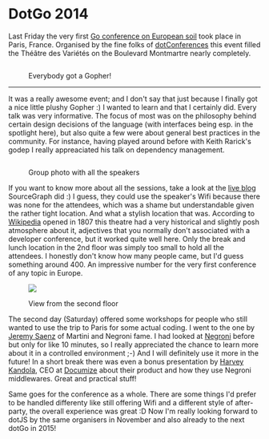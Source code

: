 # DotGo 2014

Last Friday the very first [Go conference on European soil][1] took place in
Paris, France. Organised by the fine folks of [dotConferences][dc] this event
filled the Théâtre des Variétés on the Boulevard Montmartre nearly completely.

<figure> <img
src="http://photos.h10n.me/Conferences/DotGo-2014/i-HwTQ62x/0/L/DSC03045-L.jpg"
alt=""><figcaption><p>Everybody got a Gopher!</p></figcaption></figure>

-----------

It was a really awesome event; and I don't say that just because I finally got
a nice little plushy Gopher :) I wanted to learn and that I certainly did. Every
talk was very informative. The focus of most was on the philosophy behind
certain design decisions of the language (with interfaces being esp. in the
spotlight here), but also quite a few were about general best practices in the
community. For instance, having played around before with Keith Rarick's godep
I really appreaciated his talk on dependency management.

<figure><img
src="http://photos.h10n.me/Conferences/DotGo-2014/i-VmX88dx/0/L/DSC03057-L.jpg"
alt=""><figcaption><p>Group photo with all the speakers</p><figcaption></figure>

If you want to know more about all the sessions, take a look at the [live
blog][2] SourceGraph did :) I guess, they could use the speaker's Wifi because
there was none for the attendees, which was a shame but understandable given the
rather tight location. And what a stylish location that was. According to
[Wikipedia][wp] opened in 1807 this theatre had a very historical and slightly
posh atmosphere about it, adjectives that you normally don't associated with
a developer conference, but it worked quite well here. Only the break and lunch
location in the 2nd floor was simply too small to hold all the attendees.
I honestly don't know how many people came, but I'd guess something around 400.
An impressive number for the very first conference of any topic in Europe.

<figure><img
src="http://photos.h10n.me/Conferences/DotGo-2014/i-3xqbDtH/0/L/DSC03051-L.jpg"><figcaption><p>View
from the second floor</p></figcaption></figure>

The second day (Saturday) offered some workshops for people who still wanted to
use the trip to Paris for some actual coding. I went to the one by [Jeremy
Saenz][js] of Martini and Negroni fame. I had looked at [Negroni][ng] before but
only for like 10 minutes, so I really appreciated the chance to learn more about
it in a controlled environment ;-) And I will definitely use it more in the
future! In a short break there was even a bonus presentation by [Harvey
Kandola][hk], CEO at [Documize][dm] about their product and how they use Negroni
middlewares. Great and practical stuff!

Same goes for the conference as a whole. There are some things I'd prefer to be
handled differenty like still offering Wifi and a different style of
after-party, the overall experience was great :D Now I'm really looking forward
to dotJS by the same organisers in November and also already to the next dotGo
in 2015!

[1]: http://www.dotgo.eu/
[2]: http://dotgo.sourcegraph.com/
[hk]: https://twitter.com/HarveyKandola
[dm]: http://www.documize.com/
[dc]: http://www.dotconferences.eu/
[wp]: http://en.wikipedia.org/wiki/Th%C3%A9%C3%A2tre_des_Vari%C3%A9t%C3%A9s
[js]: http://codegangsta.io/

[ng]: https://github.com/codegangsta/negroni
